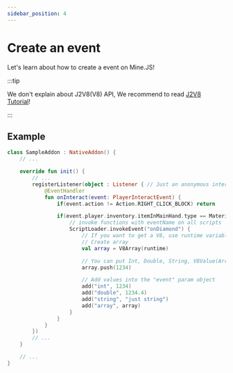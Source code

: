```yaml
---
sidebar_position: 4
---
```


# Create an event

Let's learn about how to create a event on Mine.JS!

:::tip

We don't explain about J2V8(V8) API, We recommend to read [J2V8 Tutorial](https://github.com/eclipsesource/J2V8#tutorials)!

:::

## Example

```kotlin
class SampleAddon : NativeAddon() {
    // ...

    override fun init() {
        // ...
        registerListener(object : Listener { // Just an anonymous interface
            @EventHandler
            fun onInteract(event: PlayerInteractEvent) {
                if(event.action != Action.RIGHT_CLICK_BLOCK) return

                if(event.player.inventory.itemInMainHand.type == Material.DIAMOND) {
                    // invoke functions with eventName on all scripts
                    ScriptLoader.invokeEvent("onDiamond") {
                        // If you want to get a V8, use runtime variable
                        // Create array
                        val array = V8Array(runtime)

                        // You can put Int, Double, String, V8Value(Array, Object) to an array's element, V8Object
                        array.push(1234)

                        // Add values into the "event" param object
                        add("int", 1234)
                        add("double", 1234.4)
                        add("string", "just string")
                        add("array", array)
                    }
                }
            }
        })
        // ...
    }

    // ...
}
```